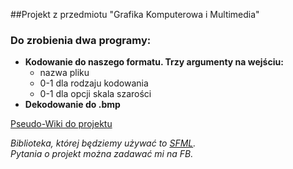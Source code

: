 ##Projekt z przedmiotu "Grafika Komputerowa i Multimedia"

### Do zrobienia dwa programy:
 * **Kodowanie do naszego formatu. Trzy argumenty na wejściu:**
   - nazwa pliku
   - 0-1 dla rodzaju kodowania
   - 0-1 dla opcji skala szarości
 * **Dekodowanie do .bmp**

[Pseudo-Wiki do projektu](https://github.com/Dayve/GKiM-Projekt/wiki)

_Biblioteka, której będziemy używać to [SFML](http://www.sfml-dev.org/index.php).<br/>Pytania o projekt można zadawać mi na FB._
